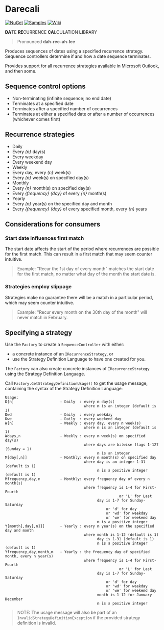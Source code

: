 
# Darecali

[![NuGet](https://img.shields.io/nuget/v/darecali.svg)](https://www.nuget.org/packages/Darecali)
[![Samples](https://img.shields.io/badge/wiki-samples-brightgreen.svg)](https://github.com/ZodmanPerth/Darecali/wiki/Samples)
[![Wiki](https://img.shields.io/badge/wiki-home-brightgreen.svg)](https://github.com/ZodmanPerth/Darecali/wiki)

**DA**TE **RE**CURRENCE **CA**LCULATION **LI**BRARY

>Pronounced **dah-rec-ah-lee**

Produces sequences of dates using a specified recurrence strategy.  Sequence controllers determine if and how a date sequence terminates.

Provides support for all recurrence strategies available in Microsoft Outlook, and then some.

## Sequence control options

* Non-terminating (infinite sequence; no end date)
* Terminates at a specified date
* Terminates after a specified number of occurrences
* Terminates at either a specified date or after a number of occurrences (whichever comes first)

## Recurrence strategies

* Daily
 * Every _{n}_ day(s)
 * Every weekday
 * Every weekend day
* Weekly
 * Every day, every _{n}_ week(s)
 * Every _{n}_ week(s) on specified day(s)
* Monthly
 * Every _{n}_ month(s) on specified day(s)
 * Every _{frequency}_ _{day}_ of every _{n}_ month(s)
* Yearly
 * Every _{n}_ year(s) on the specified day and month
 * Every _{frequency}_ _{day}_ of every specified month, every _{n}_ years
 
## Considerations for consumers

### Start date influences first match
The start date affects the start of the period where recurrences are possible for the first match.  This can result in a first match that may seem counter intuitive. 

>Example: "Recur the 1st day of every month" matches the start date for the first match, no matter what day of the month the start date is.

### Strategies employ slippage
Strategies make no guarantee there will be a match in a particular period, which may seem counter intuitive.  

>Example: "Recur every month on the 30th day of the month" will never match in February.

## Specifying a strategy

Use the `Factory` to create a `SequenceController` with either:
* a concrete instance of an `IRecurrenceStrategy`, or
* use the Strategy Definition Language to have one created for you.

The `Factory` can also create concrete instances of `IRecurrenceStrategy` using the Strategy Definition Language.  

Call `Factory.GetStrategyDefinitionUsage()` to get the usage message, containing the syntax of the Strategy Definition Language:

```
Usage:
D[n]                     - Daily  : every n day(s)
                                    where n is an integer (default is 1)
Dwd                      - Daily  : every weekday
Dwe                      - Daily  : every weekend day
W[n]                     - Weekly : every day, every n week(s)
                                    where n is an integer (default is 1)
Wdays,n                  - Weekly : every n week(s) on specified day(s)
                                    where days are bitwise flags 1-127 (Sunday = 1)
                                          n is an integer
M[day[,n]]               - Monthly: every n month(s) on specified day
                                    where day is an integer 1-31 (default is 1)
                                          n is a positive integer (default is 1)
Mfrequency,day,n         - Monthly: every frequency day of every n month(s)
                                    where frequency is 1-4 for First-Fourth
                                                    or 'L' for Last
                                          day is 1-7 for Sunday-Saturday
                                              or 'd' for day
                                              or 'wd' for weekday
                                              or 'we' for weekend day
                                          n is a positive integer
Y[month[,day[,n]]]       - Yearly : every n year(s) on the specified day and month
                                    where month is 1-12 (default is 1)
                                          day is 1-31 (default is 1)
                                          n is a positive integer (default is 1)
Yfrequency,day,month,n   - Yearly : the frequency day of specified month, every n year(s)
                                    where frequency is 1-4 for First-Fourth
                                                    or 'L' for Last
                                          day is 1-7 for Sunday-Saturday
                                              or 'd' for day
                                              or 'wd' for weekday
                                              or 'we' for weekend day
                                          month is 1-12 for January-December
                                          n is a positive integer
```

>NOTE: The usage message will also be part of an `InvalidStrategyDefinitionException` if the provided strategy definition is invalid.